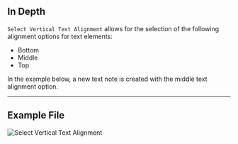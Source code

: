 ## In Depth
`Select Vertical Text Alignment` allows for the selection of the following alignment options for text elements:
- Bottom
- Middle
- Top

In the example below, a new text note is created with the middle text alignment option.
___
## Example File

![Select Vertical Text Alignment](./DSRevitNodesUI.VerticalAlignment_img.jpg)